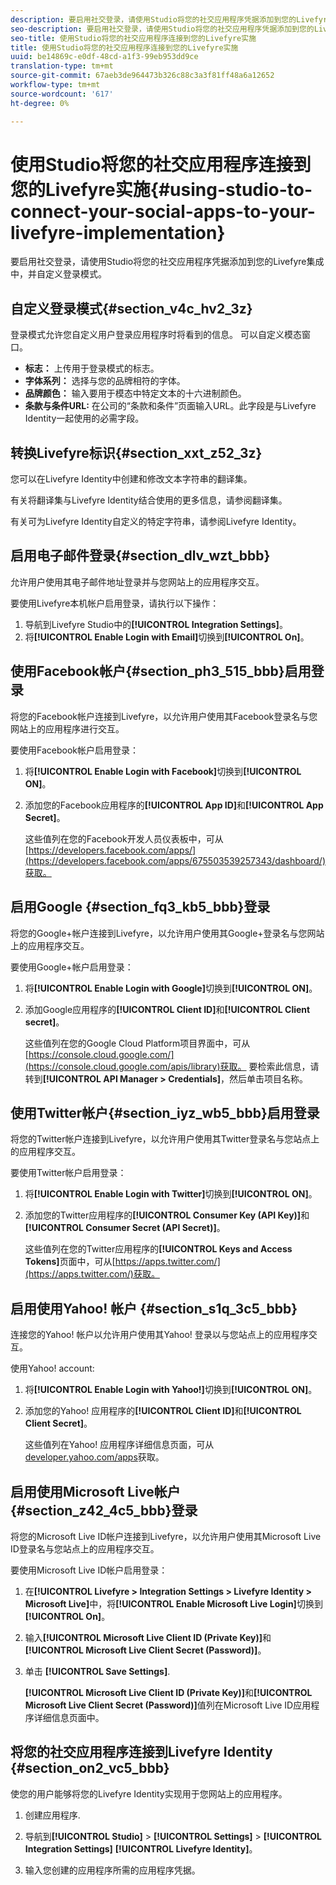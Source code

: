 ```yaml
---
description: 要启用社交登录，请使用Studio将您的社交应用程序凭据添加到您的Livefyre集成中，并自定义登录模式。
seo-description: 要启用社交登录，请使用Studio将您的社交应用程序凭据添加到您的Livefyre集成中，并自定义登录模式。
seo-title: 使用Studio将您的社交应用程序连接到您的Livefyre实施
title: 使用Studio将您的社交应用程序连接到您的Livefyre实施
uuid: be14869c-e0df-48cd-a1f3-99eb953dd9ce
translation-type: tm+mt
source-git-commit: 67aeb3de964473b326c88c3a3f81ff48a6a12652
workflow-type: tm+mt
source-wordcount: '617'
ht-degree: 0%

---
```



# 使用Studio将您的社交应用程序连接到您的Livefyre实施{#using-studio-to-connect-your-social-apps-to-your-livefyre-implementation}

要启用社交登录，请使用Studio将您的社交应用程序凭据添加到您的Livefyre集成中，并自定义登录模式。

## 自定义登录模式{#section_v4c_hv2_3z}

登录模式允许您自定义用户登录应用程序时将看到的信息。 可以自定义模态窗口。

* **标志：** 上传用于登录模式的标志。
* **字体系列：** 选择与您的品牌相符的字体。
* **品牌颜色：** 输入要用于模态中特定文本的十六进制颜色。
* **条款与条件URL:** 在公司的“条款和条件”页面输入URL。此字段是与Livefyre Identity一起使用的必需字段。

## 转换Livefyre标识{#section_xxt_z52_3z}

您可以在Livefyre Identity中创建和修改文本字符串的翻译集。

有关将翻译集与Livefyre Identity结合使用的更多信息，请参阅翻译集。

有关可为Livefyre Identity自定义的特定字符串，请参阅Livefyre Identity。

## 启用电子邮件登录{#section_dlv_wzt_bbb}

允许用户使用其电子邮件地址登录并与您网站上的应用程序交互。

要使用Livefyre本机帐户启用登录，请执行以下操作：

1. 导航到Livefyre Studio中的&#x200B;**[!UICONTROL Integration Settings]**。
1. 将&#x200B;**[!UICONTROL Enable Login with Email]**&#x200B;切换到&#x200B;**[!UICONTROL On]**。

## 使用Facebook帐户{#section_ph3_515_bbb}启用登录

将您的Facebook帐户连接到Livefyre，以允许用户使用其Facebook登录名与您网站上的应用程序进行交互。

要使用Facebook帐户启用登录：

1. 将&#x200B;**[!UICONTROL Enable Login with Facebook]**&#x200B;切换到&#x200B;**[!UICONTROL ON]**。

1. 添加您的Facebook应用程序的&#x200B;**[!UICONTROL App ID]**&#x200B;和&#x200B;**[!UICONTROL App Secret]**。

   这些值列在您的Facebook开发人员仪表板中，可从[https://developers.facebook.com/apps/](https://developers.facebook.com/apps/675503539257343/dashboard/)获取。

## 启用Google {#section_fq3_kb5_bbb}登录

将您的Google+帐户连接到Livefyre，以允许用户使用其Google+登录名与您网站上的应用程序交互。

要使用Google+帐户启用登录：

1. 将&#x200B;**[!UICONTROL Enable Login with Google]**&#x200B;切换到&#x200B;**[!UICONTROL ON]**。

1. 添加Google应用程序的&#x200B;**[!UICONTROL Client ID]**&#x200B;和&#x200B;**[!UICONTROL Client secret]**。

   这些值列在您的Google Cloud Platform项目界面中，可从[https://console.cloud.google.com/](https://console.cloud.google.com/apis/library)获取。 要检索此信息，请转到&#x200B;**[!UICONTROL API Manager > Credentials]**，然后单击项目名称。

## 使用Twitter帐户{#section_iyz_wb5_bbb}启用登录

将您的Twitter帐户连接到Livefyre，以允许用户使用其Twitter登录名与您站点上的应用程序交互。

要使用Twitter帐户启用登录：

1. 将&#x200B;**[!UICONTROL Enable Login with Twitter]**&#x200B;切换到&#x200B;**[!UICONTROL ON]**。

1. 添加您的Twitter应用程序的&#x200B;**[!UICONTROL Consumer Key (API Key)]**&#x200B;和&#x200B;**[!UICONTROL Consumer Secret (API Secret)]**。

   这些值列在您的Twitter应用程序的&#x200B;**[!UICONTROL Keys and Access Tokens]**&#x200B;页面中，可从[https://apps.twitter.com/](https://apps.twitter.com/)获取。

## 启用使用Yahoo! 帐户 {#section_s1q_3c5_bbb}

连接您的Yahoo! 帐户以允许用户使用其Yahoo! 登录以与您站点上的应用程序交互。

使用Yahoo! account:

1. 将&#x200B;**[!UICONTROL Enable Login with Yahoo!]**&#x200B;切换到&#x200B;**[!UICONTROL ON]**。

1. 添加您的Yahoo! 应用程序的&#x200B;**[!UICONTROL Client ID]**&#x200B;和&#x200B;**[!UICONTROL Client Secret]**。

   这些值列在Yahoo! 应用程序详细信息页面，可从[developer.yahoo.com/apps](https://developer.yahoo.com/apps)获取。

## 启用使用Microsoft Live帐户{#section_z42_4c5_bbb}登录

将您的Microsoft Live ID帐户连接到Livefyre，以允许用户使用其Microsoft Live ID登录名与您站点上的应用程序交互。

要使用Microsoft Live ID帐户启用登录：

1. 在&#x200B;**[!UICONTROL Livefyre > Integration Settings > Livefyre Identity > Microsoft Live]**&#x200B;中，将&#x200B;**[!UICONTROL Enable Microsoft Live Login]**&#x200B;切换到&#x200B;**[!UICONTROL On]**。

1. 输入&#x200B;**[!UICONTROL Microsoft Live Client ID (Private Key)]**&#x200B;和&#x200B;**[!UICONTROL Microsoft Live Client Secret (Password)]**。

1. 单击 **[!UICONTROL Save Settings]**.

   **[!UICONTROL Microsoft Live Client ID (Private Key)]**&#x200B;和&#x200B;**[!UICONTROL Microsoft Live Client Secret (Password)]**&#x200B;值列在Microsoft Live ID应用程序详细信息页面中。

## 将您的社交应用程序连接到Livefyre Identity {#section_on2_vc5_bbb}

使您的用户能够将您的Livefyre Identity实现用于您网站上的应用程序。

1. 创建应用程序.
1. 导航到&#x200B;**[!UICONTROL Studio]** > **[!UICONTROL Settings]** > **[!UICONTROL Integration Settings]** **[!UICONTROL Livefyre Identity]**。

1. 输入您创建的应用程序所需的应用程序凭据。